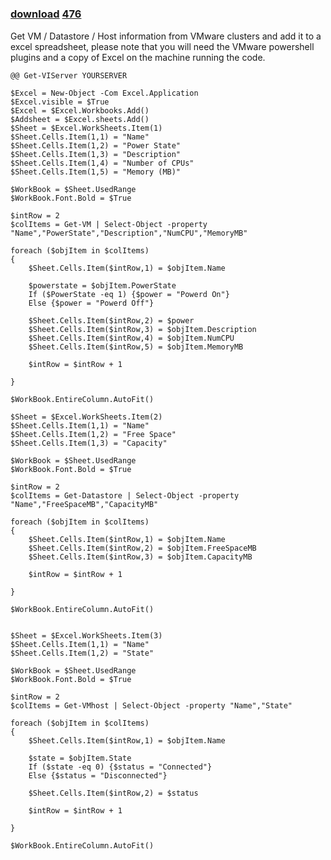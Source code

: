 ﻿---
pid:            475
parent:         0
children:       476
poster:         alanrenouf
title:          
date:           2008-07-23 04:44:03
description:    Get VM / Datastore / Host information from VMware clusters and add it to a excel spreadsheet, please note that you will need the VMware powershell plugins and a copy of Excel on the machine running the code.

format:         posh
---

# 

### [download](475.ps1)  [476](476.md)

Get VM / Datastore / Host information from VMware clusters and add it to a excel spreadsheet, please note that you will need the VMware powershell plugins and a copy of Excel on the machine running the code.


```posh
@@ Get-VIServer YOURSERVER

$Excel = New-Object -Com Excel.Application
$Excel.visible = $True
$Excel = $Excel.Workbooks.Add()
$Addsheet = $Excel.sheets.Add()
$Sheet = $Excel.WorkSheets.Item(1)
$Sheet.Cells.Item(1,1) = "Name"
$Sheet.Cells.Item(1,2) = "Power State"
$Sheet.Cells.Item(1,3) = "Description"
$Sheet.Cells.Item(1,4) = "Number of CPUs"
$Sheet.Cells.Item(1,5) = "Memory (MB)"

$WorkBook = $Sheet.UsedRange
$WorkBook.Font.Bold = $True

$intRow = 2
$colItems = Get-VM | Select-Object -property "Name","PowerState","Description","NumCPU","MemoryMB" 

foreach ($objItem in $colItems) 
{
    $Sheet.Cells.Item($intRow,1) = $objItem.Name
			
    $powerstate = $objItem.PowerState
    If ($PowerState -eq 1) {$power = "Powerd On"}
    Else {$power = "Powerd Off"}
		
    $Sheet.Cells.Item($intRow,2) = $power
    $Sheet.Cells.Item($intRow,3) = $objItem.Description
    $Sheet.Cells.Item($intRow,4) = $objItem.NumCPU
    $Sheet.Cells.Item($intRow,5) = $objItem.MemoryMB
    
    $intRow = $intRow + 1

}

$WorkBook.EntireColumn.AutoFit()

$Sheet = $Excel.WorkSheets.Item(2)
$Sheet.Cells.Item(1,1) = "Name"
$Sheet.Cells.Item(1,2) = "Free Space"
$Sheet.Cells.Item(1,3) = "Capacity"

$WorkBook = $Sheet.UsedRange
$WorkBook.Font.Bold = $True

$intRow = 2
$colItems = Get-Datastore | Select-Object -property "Name","FreeSpaceMB","CapacityMB"

foreach ($objItem in $colItems) 
{
    $Sheet.Cells.Item($intRow,1) = $objItem.Name
    $Sheet.Cells.Item($intRow,2) = $objItem.FreeSpaceMB
    $Sheet.Cells.Item($intRow,3) = $objItem.CapacityMB
    
    $intRow = $intRow + 1

}

$WorkBook.EntireColumn.AutoFit()


$Sheet = $Excel.WorkSheets.Item(3)
$Sheet.Cells.Item(1,1) = "Name"
$Sheet.Cells.Item(1,2) = "State"

$WorkBook = $Sheet.UsedRange
$WorkBook.Font.Bold = $True

$intRow = 2
$colItems = Get-VMhost | Select-Object -property "Name","State" 

foreach ($objItem in $colItems) 
{
    $Sheet.Cells.Item($intRow,1) = $objItem.Name		
	
    $state = $objItem.State
    If ($state -eq 0) {$status = "Connected"}
    Else {$status = "Disconnected"}
		
    $Sheet.Cells.Item($intRow,2) = $status

    $intRow = $intRow + 1

}

$WorkBook.EntireColumn.AutoFit()
```
